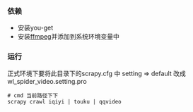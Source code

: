 ### 依赖
- 安装you-get
- 安装[ffmpeg](https://ffmpeg.zeranoe.com/builds/win64/static/ffmpeg-20190521-e45e600-win64-static.zip)并添加到系统环境变量中 



### 运行
正式环境下要将此目录下的scrapy.cfg 中 setting => default 改成
wl_spider_video.setting.pro
```
# cmd 当前路径下下
scrapy crawl iqiyi | touku | qqvideo
```

